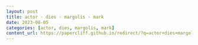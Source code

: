 ```yaml
---
layout: post
title: actor · dies · margolis · mark
date: 2023-08-05
categories: [actor, dies, margolis, mark]
content_url: https://papercliff.github.io/redirect/?q=actor+dies+margolis+mark&tbs=cdr:1,cd_min:8/4/2023,cd_max:8/6/2023
---
```

